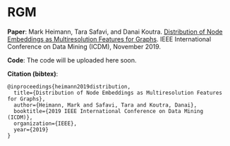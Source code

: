 # RGM 
**Paper**: Mark Heimann, Tara Safavi, and Danai Koutra. <a href="https://gemslab.github.io/papers/heimann-2019-RGM.pdf">Distribution of Node Embeddings as Multiresolution Features for Graphs</a>. IEEE International Conference on Data Mining (ICDM), November 2019.
<!--Link: https://gemslab.github.io/papers/jin-2019-node2bits.pdf-->
<!--<p align=?center?>
<img src=?https://raw.githubusercontent.com/GemsLab/RGM/master/overview.jpg(869 kB)
https://raw.githubusercontent.com/GemsLab/RGM/master/overview.jpg
? width=?700?  alt=?Overview of RGM?>
</p>-->
**Code**: The code will be uploaded here soon.

**Citation (bibtex)**:

```
@inproceedings{heimann2019distribution,
  title={Distribution of Node Embeddings as Multiresolution Features for Graphs},
  author={Heimann, Mark and Safavi, Tara and Koutra, Danai},
  booktitle={2019 IEEE International Conference on Data Mining (ICDM)},
  organization={IEEE},
  year={2019}
}
```